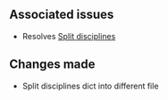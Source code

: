 ## Associated issues
- Resolves [Split disciplines](https://github.com/bitesizing/FindAPhdParser/issues/4)

## Changes made
- Split disciplines dict into different file